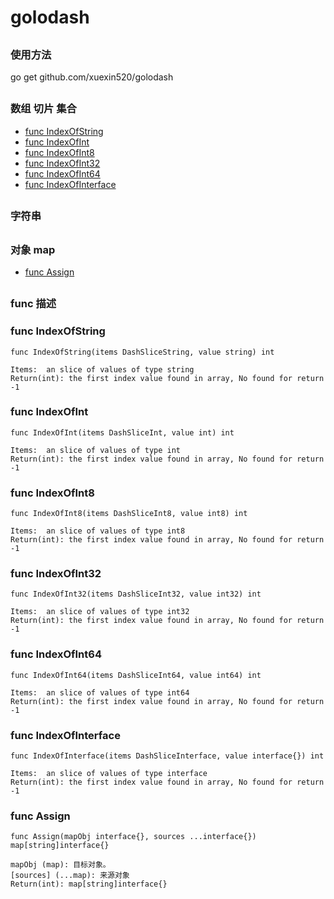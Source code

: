 # golodash

##
###  使用方法
go get github.com/xuexin520/golodash

##
### 数组 切片 集合
* [func  IndexOfString](#funcIndexOfString)
* [func  IndexOfInt](#funcIndexOfInt)
* [func  IndexOfInt8](#funcIndexOfInt8)
* [func  IndexOfInt32](#funcIndexOfInt32)
* [func  IndexOfInt64](#funcIndexOfInt64)
* [func  IndexOfInterface](#funcIndexOfInterface)

##

### 字符串

##

### 对象 map
* [func  Assign](#funcAssign)

##

### func 描述
###  <a name='funcIndexOfString'></a> func IndexOfString
```
func IndexOfString(items DashSliceString, value string) int

Items:  an slice of values of type string
Return(int): the first index value found in array, No found for return -1
```

###  <a name='funcIndexOfInt'></a> func IndexOfInt
```
func IndexOfInt(items DashSliceInt, value int) int

Items:  an slice of values of type int
Return(int): the first index value found in array, No found for return -1
```

###  <a name='funcIndexOfInt8'></a> func IndexOfInt8
```
func IndexOfInt8(items DashSliceInt8, value int8) int

Items:  an slice of values of type int8
Return(int): the first index value found in array, No found for return -1
```

###  <a name='funcIndexOfInt32'></a> func  IndexOfInt32
```
func IndexOfInt32(items DashSliceInt32, value int32) int

Items:  an slice of values of type int32
Return(int): the first index value found in array, No found for return -1
```

###  <a name='funcIndexOfInt64'></a> func  IndexOfInt64
```
func IndexOfInt64(items DashSliceInt64, value int64) int

Items:  an slice of values of type int64
Return(int): the first index value found in array, No found for return -1
```

###  <a name='funcIndexOfInterface'></a> func IndexOfInterface  
```
func IndexOfInterface(items DashSliceInterface, value interface{}) int

Items:  an slice of values of type interface
Return(int): the first index value found in array, No found for return -1
```


###  <a name='funcAssign'></a> func Assign
```
func Assign(mapObj interface{}, sources ...interface{}) map[string]interface{} 

mapObj (map): 目标对象。
[sources] (...map): 来源对象
Return(int): map[string]interface{}
```